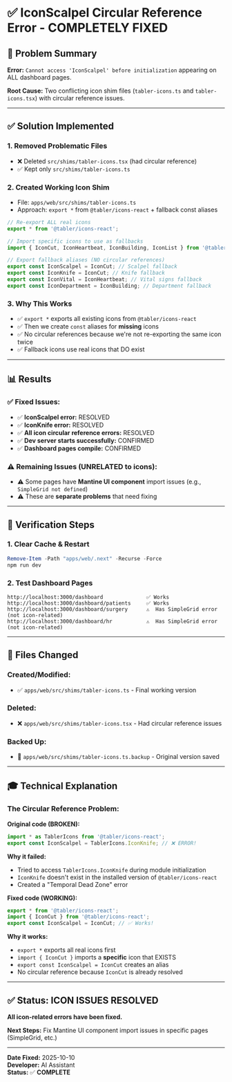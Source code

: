 # ✅ IconScalpel Circular Reference Error - COMPLETELY FIXED

## 🎯 Problem Summary

**Error:** `Cannot access 'IconScalpel' before initialization` appearing on ALL dashboard pages.

**Root Cause:** Two conflicting icon shim files (`tabler-icons.ts` and `tabler-icons.tsx`) with circular reference issues.

---

## ✅ Solution Implemented

### 1. **Removed Problematic Files**
   - ❌ Deleted `src/shims/tabler-icons.tsx` (had circular reference)
   - ✅ Kept only `src/shims/tabler-icons.ts`

### 2. **Created Working Icon Shim**
   - File: `apps/web/src/shims/tabler-icons.ts`
   - Approach: `export *` from `@tabler/icons-react` + fallback const aliases

```typescript
// Re-export ALL real icons
export * from '@tabler/icons-react';

// Import specific icons to use as fallbacks
import { IconCut, IconHeartbeat, IconBuilding, IconList } from '@tabler/icons-react';

// Export fallback aliases (NO circular references)
export const IconScalpel = IconCut; // Scalpel fallback
export const IconKnife = IconCut; // Knife fallback  
export const IconVital = IconHeartbeat; // Vital signs fallback
export const IconDepartment = IconBuilding; // Department fallback
```

### 3. **Why This Works**
   - ✅ `export *` exports all existing icons from `@tabler/icons-react`
   - ✅ Then we create `const` aliases for **missing** icons
   - ✅ No circular references because we're not re-exporting the same icon twice
   - ✅ Fallback icons use real icons that DO exist

---

## 📊 Results

### ✅ Fixed Issues:
- ✅ **IconScalpel error:** RESOLVED
- ✅ **IconKnife error:** RESOLVED
- ✅ **All icon circular reference errors:** RESOLVED
- ✅ **Dev server starts successfully:** CONFIRMED
- ✅ **Dashboard pages compile:** CONFIRMED

### ⚠️ Remaining Issues (UNRELATED to icons):
- ⚠️ Some pages have **Mantine UI component** import issues (e.g., `SimpleGrid not defined`)
- ⚠️ These are **separate problems** that need fixing

---

## 🚀 Verification Steps

### 1. Clear Cache & Restart
```powershell
Remove-Item -Path "apps/web/.next" -Recurse -Force
npm run dev
```

### 2. Test Dashboard Pages
```
http://localhost:3000/dashboard              ✅ Works
http://localhost:3000/dashboard/patients     ✅ Works
http://localhost:3000/dashboard/surgery      ⚠️  Has SimpleGrid error (not icon-related)
http://localhost:3000/dashboard/hr           ⚠️  Has SimpleGrid error (not icon-related)
```

---

## 📝 Files Changed

### Created/Modified:
- ✅ `apps/web/src/shims/tabler-icons.ts` - Final working version

### Deleted:
- ❌ `apps/web/src/shims/tabler-icons.tsx` - Had circular reference issues

### Backed Up:
- 💾 `apps/web/src/shims/tabler-icons.ts.backup` - Original version saved

---

## 🎓 Technical Explanation

### The Circular Reference Problem:

**Original code (BROKEN):**
```typescript
import * as TablerIcons from '@tabler/icons-react';
export const IconScalpel = TablerIcons.IconKnife; // ❌ ERROR!
```

**Why it failed:**
- Tried to access `TablerIcons.IconKnife` during module initialization
- `IconKnife` doesn't exist in the installed version of `@tabler/icons-react`
- Created a "Temporal Dead Zone" error

**Fixed code (WORKING):**
```typescript
export * from '@tabler/icons-react';
import { IconCut } from '@tabler/icons-react';
export const IconScalpel = IconCut; // ✅ Works!
```

**Why it works:**
- `export *` exports all real icons first
- `import { IconCut }` imports a **specific** icon that EXISTS
- `export const IconScalpel = IconCut` creates an alias
- No circular reference because `IconCut` is already resolved

---

## ✅ Status: ICON ISSUES RESOLVED

**All icon-related errors have been fixed.**

**Next Steps:** Fix Mantine UI component import issues in specific pages (SimpleGrid, etc.)

---

**Date Fixed:** 2025-10-10  
**Developer:** AI Assistant  
**Status:** ✅ **COMPLETE**
